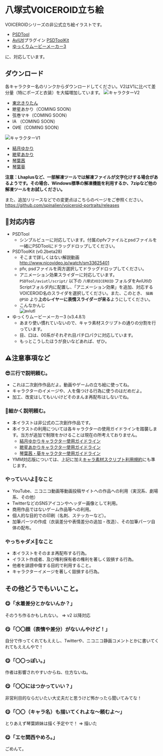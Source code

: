 # 八塚式VOICEROID立ち絵
VOICEROIDシリーズの非公式立ち絵イラストです。
* [PSDTool](https://oov.github.io/psdtool/)
* [AviUtl](http://spring-fragrance.mints.ne.jp/aviutl/)プラグイン [PSDToolKit](https://oov.github.io/aviutl_psdtoolkit/index.html)
* [ゆっくりムービーメーカー3](https://manjubox.net/ymm3/)

に、対応しています。

## ダウンロード
各キャラクター名のリンクからダウンロードしてください。V2はV1に比べて差分量（特にポーズと衣装）を大幅増加しています。
![キャラクターV2](https://github.com/spinalien/voiceroid-portraits/blob/readme-images/Characters2.png)
* [東北きりたん](https://github.com/spinalien/voiceroid-portraits/releases/download/v3.0.4/Kiritan_v2.zip)
* 紲星あかり（COMING SOON）
* 弦巻マキ（COMING SOON）
* IA （COMING SOON）
* OИE（COMING SOON）


![キャラクターV1](https://github.com/spinalien/voiceroid-portraits/blob/609f71e453d1c3721aa043002fb2d8023d30e317/Characters1.png)
* [結月ゆかり](https://github.com/spinalien/voiceroid-portraits/releases/download/v2.7/Yukari.zip)
* [紲星あかり](https://github.com/spinalien/voiceroid-portraits/releases/download/v2.7/Akari.zip)
* [琴葉茜](https://github.com/spinalien/voiceroid-portraits/releases/download/v2.7.5/Akane.zip)
* [琴葉葵](https://github.com/spinalien/voiceroid-portraits/releases/download/v2.7.5/Aoi.zip)

**注意：Lhaplusなど、一部解凍ツールでは解凍ファイルが文字化けする場合があるようです。その場合、Windows標準の解凍機能を利用するか、7zipなど他の解凍ツールをお試しください。**

また、追加リリースなどでの変更点はこちらのページをご参照ください。 https://github.com/spinalien/voiceroid-portraits/releases

## 💁対応内容
* PSDTool
  * シンプルビューに対応しています。付属のpfvファイルとpsdファイルを一緒にPSDToolにドラッグドロップしてください。
* PSDToolKit (v0.2beta28)
  * そこまで詳しくはない解説動画 http://www.nicovideo.jp/watch/sm33625401
  * pfv, psdファイルを両方選択してドラッグドロップしてください。
  * アニメーション効果スライダーに対応しています。 `PSDTool/aviutl/script/` 以下の `八塚式VOICEROID` フォルダをAviUtlのScriptフォルダ内に配置し、「アニメーション効果」を追加、対応するVOICEROID名のスライダを選択してください。また、このとき、 `描画@PSD` より**上のレイヤーに表情スライダーが来る**ようにしてください。
  * こんなかんじ  
  ![aviutl](https://github.com/spinalien/voiceroid-portraits/blob/readme-images/screen_053018_095312_PM.jpg)
* ゆっくりムービーメーカー3 (v3.4.8.1)
  * あまり使い慣れていないので、キャラ素材スクリプトの通りの分割を行っています。
  * 目、口は、00系がそれぞれ目パチ口パクに対応しています。
  * もっとこうしたほうが良いなどあれば、ぜひ。

## ⚠注意事項など
### 😎三行で説明頼む。
* これは二次創作作品だよ。動画やゲームの立ち絵に使ってね。
* キャラクターのイメージや、人を傷つける行為に使うのはだめだよ。
* 加工、改変はしてもいいけどそのまんま再配布はしないでね。

### 🤔細かく説明頼む。

* 本イラストは非公式の二次創作作品です。
* 本イラストの利用については各キャラクターの使用ガイドラインを踏襲します。当方が追加で制限をかけることは現在の所考えておりません。
    * [結月ゆかりキャラクター使用ガイドライン](https://www.ah-soft.com/vocaloid/yukari/charactor_guide.html)
    * [紲星あかりキャラクター使用ガイドライン](https://www.ah-soft.com/vocaloid/akari/charactor_guide.html)
    * [琴葉茜・葵キャラクター使用ガイドライン](https://www.ai-j.jp/kotonoha/#license)
* YMM対応版については、上記に加え[キャラ素材スクリプト利用規約](http://www.nicotalk.com/kiyaku.html)にも準じます。

### やっていいよ🙆なこと
* YouTube、ニコニコ動画等動画投稿サイトへの作品への利用（実況系、劇場系、その他）
* TwitterなどのSNSアイコンやヘッダー画像として利用。
* 商用作品ではないゲーム作品等への利用。
* 個人的な目的での印刷（名刺、ステッカーなど）。
* 加筆パーツの作成（衣装差分や表情差分の追加・改造）、その加筆パーツ自体の配布。

### やっちゃダメ🙅なこと
* 本イラストをそのまま再配布する行為。
* イラスト作成者、及び権利保有者の権利を著しく毀損する行為。
* 他者を誹謗中傷する目的で利用すること。
* キャラクターイメージを著しく毀損する行為。

## その他どうでもいいこと。
### 😋「水着差分とかないんか？」
そのうち作るかもしれない。 => v2 以降対応
### 😋「〇〇顔（表情や差分）がないんやけど！」
自分で作ってくれてもええし、Twitterや、ニコニコ静画コメントとかに書いてくれてもええんやで！
### 😋「〇〇っぽい。」
作者は影響されやすいからね、仕方ないね。
### 😋「〇〇にはつかっていい？」
非営利目的ならだいたい大丈夫だと思うけど怖かったら聞いてみてな！
### 😋「〇〇（キャラ名）も描いてくれよな～頼むよ～」
とりあえず琴葉姉妹は描く予定やで！ => 描いた
### 😋「エセ関西やめろ。」
ごめんて。
